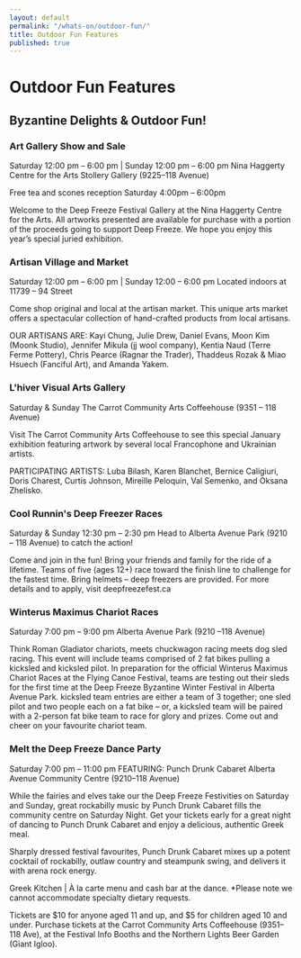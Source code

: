 ```yaml
---
layout: default
permalink: "/whats-on/outdoor-fun/"
title: Outdoor Fun Features
published: true
---
```



# Outdoor Fun Features

## Byzantine Delights & Outdoor Fun!

### Art Gallery Show and Sale

Saturday 12:00 pm – 6:00 pm  |  Sunday 12:00 pm – 6:00 pm
Nina Haggerty Centre for the Arts Stollery Gallery (9225–118 Avenue)

Free tea and scones reception Saturday 4:00pm – 6:00pm

Welcome to the Deep Freeze Festival Gallery at the Nina Haggerty Centre for the Arts. All artworks presented are available for purchase with a portion of the proceeds going to support Deep Freeze. We hope you enjoy this year’s special juried exhibition.

### Artisan Village and Market

Saturday 12:00 pm – 6:00 pm  |  Sunday 12:00 – 6:00 pm
Located indoors at 11739 – 94 Street

Come shop original and local at the artisan market. This unique arts market offers a spectacular collection of hand-crafted products from local artisans.

OUR ARTISANS ARE: Kayi Chung, Julie Drew, Daniel Evans, Moon Kim (Moonk Studio), Jennifer Mikula (jj wool company), Kentia Naud (Terre Ferme Pottery), Chris Pearce (Ragnar the Trader), Thaddeus Rozak & Miao Hsuech (Fanciful Art), and Amanda Yakem.

### L'hiver Visual Arts Gallery

Saturday & Sunday
The Carrot Community Arts Coffeehouse (9351 – 118 Avenue)

Visit The Carrot Community Arts Coffeehouse to see this special January exhibition featuring artwork by several local Francophone and Ukrainian artists.

PARTICIPATING ARTISTS: Luba Bilash, Karen Blanchet, Bernice Caligiuri, Doris Charest, Curtis Johnson, Mireille Peloquin, Val Semenko, and Oksana Zhelisko.

### Cool Runnin's Deep Freezer Races

Saturday & Sunday 12:30 pm – 2:30 pm
Head to Alberta Avenue Park (9210 – 118 Avenue) to catch the action!

Come and join in the fun! Bring your friends and family for the ride of a lifetime. Teams of five (ages 12+) race toward the finish line to challenge for the fastest time. Bring helmets – deep freezers are provided. For more details and to apply, visit deepfreezefest.ca 

### Winterus Maximus Chariot Races

Saturday 7:00 pm – 9:00 pm
Alberta Avenue Park (9210 –118 Avenue)

Think Roman Gladiator chariots, meets chuckwagon racing meets dog sled racing. This event will include teams comprised of 2 fat bikes pulling a kicksled and kicksled pilot. In preparation for the official Winterus Maximus Chariot Races at the Flying Canoe Festival, teams are testing out their sleds for the first time at the Deep Freeze Byzantine Winter Festival in Alberta Avenue Park. kicksled team entries are either a team of 3 together; one sled pilot and two people each on a fat bike – or, a kicksled team will be paired with a 2-person fat bike team to race for glory and prizes. Come out and cheer on your favourite chariot team.

### Melt the Deep Freeze Dance Party

Saturday 7:00 pm – 11:00 pm
FEATURING: Punch Drunk Cabaret
Alberta Avenue Community Centre (9210–118 Avenue)

While the fairies and elves take our the Deep Freeze Festivities on Saturday and Sunday, great rockabilly music by Punch Drunk Cabaret fills the community centre on Saturday Night. Get your tickets early for a great night of dancing to Punch Drunk Cabaret and enjoy a delicious, authentic Greek meal.  

Sharply dressed festival favourites, Punch Drunk Cabaret mixes up a potent cocktail of rockabilly, outlaw country and steampunk swing, and delivers it with arena rock energy.

Greek Kitchen  |  À la carte menu and cash bar at the dance.
*Please note we cannot accommodate specialty dietary requests.

Tickets are $10 for anyone aged 11 and up, and $5 for children aged 10 and under. Purchase tickets at the Carrot Community Arts Coffeehouse (9351–118 Ave), at the Festival Info Booths and the Northern Lights Beer Garden (Giant Igloo).

<!--### Chisel and Chainsaw Ice Carving Competition

We welcome our ice competitors. Watch the magic of chisels, imagination and artistic panache as these ice sculptors create beauty right before your eyes. **Award ceremony Sunday at 3 pm** on the Community Centre Main Stage.



### Deep Freeze Awards Ceremony

Please join us at 3 pm at the Alberta Ave Community Centre stage as we reveal the awards for:

1. Chisel & Chainsaw Competition
1. Light Up the Ave
1. The Thaw Hut Competition

These artists and participants will have put in long hours as well as passion and dedication to their projects; help us congratulate them all for helping make Deep Freeze and Alberta Ave such a great place to be!

### Horse and Wagon Rides

Sleigh bells are ringing down the Avenue! Take a ride down memory lane with family and friends. Located on 92 Street (between 118 Ave & 119 Ave, east of the ice garden. Ride the wagon to dance and musical performances at Avenue Theatre. **Two drop off stops: Avenue Theatre and the Alberta Avenue Community Centre.** 

### FROZEN (in a Giant Igloo!) FREE Special Movie Presentation
 
**Saturday 6:15 – 7:45 | Igloo Stage | 118 Ave & 92 Street** After the Fireworks on Saturday night follow Princesses Elsa and Anna to the Igloo Stage for a special showing of the Disney movie FROZEN. 

_‘When a princess with the power to turn things into ice curses her home in infinite winter, her sister, Anna teams up with a mountain man, his playful reindeer, and a snowman to change the weather condition.’ (Run time: 102 minutes)_ 

### The Return of the Vikings! Party

**Saturday 7:00 – 11:00 pm  
Alberta Ave Community Centre | 9210 – 118 Ave  
$10 General Admission**

While the Vikings again take over the Deep Freeze festivities on Saturday and Sunday, Reggae music fills the community centre on Saturday Night. Get your tickets early for a night of dancing to Tasman Jude and enjoy a delicious, authentic Italian meal. 

Pre-festival ticket sales: Tix on the Square. (www.tixonthesquare.ca)
La Famiglia Cucina  |  À la carte menu and cash bar at 
the dance. Please note we cannot accommodate specialty dietary requests.

Tickets are $10 for anyone aged 11 and up, and $5 for children aged 10 and under. Purchase tickets at the Carrot Coffeehouse (9351–118 Ave) or at the Festival Info Booths.

### Pipon Village

Our Aboriginal neighbours welcome you! Enjoy fancy dance, storytelling and warmth around the fire. Saturday & Sunday (92 St and 118 Ave).

### Fireworks Tribute to Don Snider

**Saturday at 6pm**

Don Snider was a leader in the Edmonton arts community for more than two decades. He was the Production Manager of the Edmonton Folk Music Festival, amongst others, and an integral part of fireworks shows in Edmonton; First Night, Canada Day and Deep Freeze Festival. Don loved the sound, the feeling, the colour and the joy on people’s faces when the boom would begin echoing through the sky. This is the second annual fireworks show dedicated to Don and the legacy of joy he has left us with. “Life is beautiful.”

### Olde Tyme Curling

The tradition continues as ice skating and curling are back on the Avenue. Don your wool sweater, do up your skates and brush off your broom. You can borrow skates (no cost) at the City of Edmonton Skate van. 

### Dutch Snow Sculptors

Deep Freeze welcomes Wilfred Stijger and Edith van de Wetering, from Katwijk, Netherlands. These two international snow sculptors travel the world transforming winter landscapes everwhere they go. We are excited to have them as our guests this year. In partnership with [Ice on Whyte](http://www.iceonwhyte.ca/). -->

